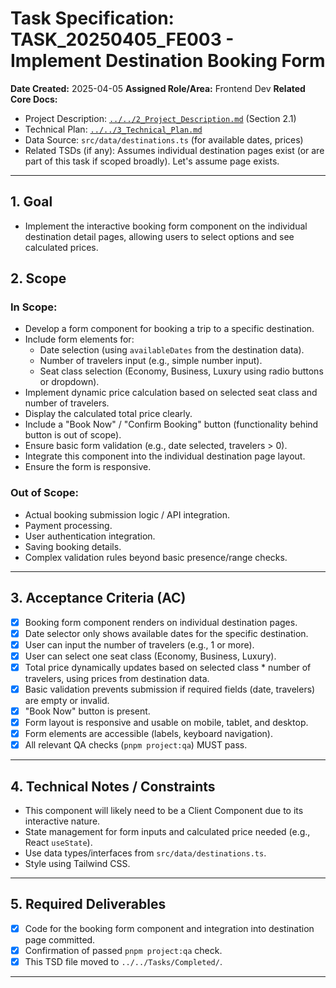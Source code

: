 # Task Specification: TASK_20250405_FE003 - Implement Destination Booking Form

**Date Created:** 2025-04-05
**Assigned Role/Area:** Frontend Dev
**Related Core Docs:**
* Project Description: [`../../2_Project_Description.md`](../../2_Project_Description.md) (Section 2.1)
* Technical Plan: [`../../3_Technical_Plan.md`](../../3_Technical_Plan.md)
* Data Source: `src/data/destinations.ts` (for available dates, prices)
* Related TSDs (if any): Assumes individual destination pages exist (or are part of this task if scoped broadly). Let's assume page exists.

---

## 1. Goal

* Implement the interactive booking form component on the individual destination detail pages, allowing users to select options and see calculated prices.

## 2. Scope

### In Scope:

* Develop a form component for booking a trip to a specific destination.
* Include form elements for:
    * Date selection (using `availableDates` from the destination data).
    * Number of travelers input (e.g., simple number input).
    * Seat class selection (Economy, Business, Luxury using radio buttons or dropdown).
* Implement dynamic price calculation based on selected seat class and number of travelers.
* Display the calculated total price clearly.
* Include a "Book Now" / "Confirm Booking" button (functionality behind button is out of scope).
* Ensure basic form validation (e.g., date selected, travelers > 0).
* Integrate this component into the individual destination page layout.
* Ensure the form is responsive.

### Out of Scope:

* Actual booking submission logic / API integration.
* Payment processing.
* User authentication integration.
* Saving booking details.
* Complex validation rules beyond basic presence/range checks.

---

## 3. Acceptance Criteria (AC)

* [x] Booking form component renders on individual destination pages.
* [x] Date selector only shows available dates for the specific destination.
* [x] User can input the number of travelers (e.g., 1 or more).
* [x] User can select one seat class (Economy, Business, Luxury).
* [x] Total price dynamically updates based on selected class * number of travelers, using prices from destination data.
* [x] Basic validation prevents submission if required fields (date, travelers) are empty or invalid.
* [x] "Book Now" button is present.
* [x] Form layout is responsive and usable on mobile, tablet, and desktop.
* [x] Form elements are accessible (labels, keyboard navigation).
* [x] All relevant QA checks (`pnpm project:qa`) MUST pass.

---

## 4. Technical Notes / Constraints

* This component will likely need to be a Client Component due to its interactive nature.
* State management for form inputs and calculated price needed (e.g., React `useState`).
* Use data types/interfaces from `src/data/destinations.ts`.
* Style using Tailwind CSS.

---

## 5. Required Deliverables

* [x] Code for the booking form component and integration into destination page committed.
* [x] Confirmation of passed `pnpm project:qa` check.
* [x] This TSD file moved to `../../Tasks/Completed/`.

---
